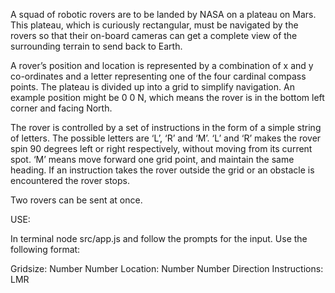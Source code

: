 A squad of robotic rovers are to be landed by NASA on a plateau on Mars. This plateau, which is curiously rectangular, must be navigated by the rovers so that their on-board cameras can get a complete view of the surrounding terrain to send back to Earth.

A rover’s position and location is represented by a combination of x and y co-ordinates and a letter representing one of the four cardinal compass points. The plateau is divided up into a grid to simplify navigation. An example position might be 0 0 N, which means the rover is in the bottom left corner and facing North.

The rover is controlled by a set of instructions in the form of a simple string of letters. The possible letters are ‘L’, ‘R’ and ‘M’. ‘L’ and ‘R’ makes the rover spin 90 degrees left or right respectively, without moving from its current spot. ‘M’ means move forward one grid point, and maintain the same heading. If an instruction takes the rover outside the grid or an obstacle is encountered the rover stops. 

Two rovers can be sent at once.


USE:

In terminal node src/app.js and follow the prompts for the input. Use the following format:

Gridsize: Number Number
Location: Number Number Direction
Instructions: LMR 
